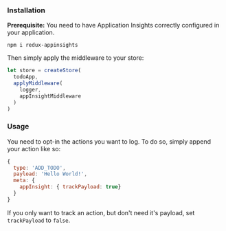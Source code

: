 ### Installation
**Prerequisite:** You need to have Application Insights correctly configured in your application.

`npm i redux-appinsights`

Then simply apply the middleware to your store:

``` JavaScript
let store = createStore(
  todoApp,
  applyMiddleware(
    logger,
    appInsightMiddleware
  )
)
```



### Usage

You need to opt-in the actions you want to log. To do so, simply append your action like so:

``` JavaScript
{
  type: 'ADD_TODO',
  payload: 'Hello World!',
  meta: {
    appInsight: { trackPayload: true}
  }
}
```

If you only want to track an action, but don't need it's payload, set `trackPayload` to `false`.
